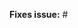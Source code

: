 <!--
Thank you for submitting a pull request!

Here's a checklist you might find useful.
[ ] There is an associated issue that is labelled
  'Bug' or 'Accepting PRs' or is in the Community milestone
[ ] Code is up-to-date with the `master` branch
[ ] You've successfully run `gulp test` locally
[ ] There are new or updated unit tests validating the change

Refer to CONTRIBUTING.MD for more details.
  https://github.com/coveo/pretty-typescript/CONTRIBUTING.md
-->

**Fixes issue:** #

